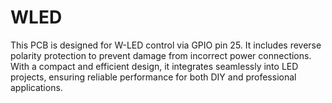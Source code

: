 # WLED
This PCB is designed for W-LED control via GPIO pin 25. It includes reverse polarity protection to prevent damage from incorrect power connections. With a compact and efficient design, it integrates seamlessly into LED projects, ensuring reliable performance for both DIY and professional applications.

